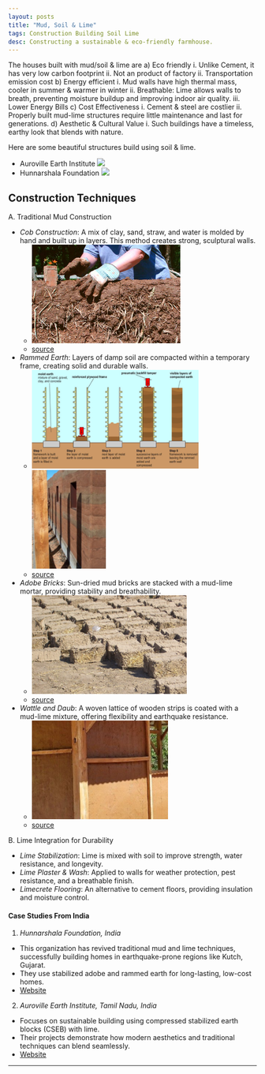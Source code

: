 ```yaml
---
layout: posts
title: "Mud, Soil & Lime"
tags: Construction Building Soil Lime
desc: Constructing a sustainable & eco-friendly farmhouse.
---
```


The houses built with mud/soil & lime are
a) Eco friendly
    i. Unlike Cement, it has very low carbon footprint
    ii. Not an product of factory
    ii. Transportation emission cost
b) Energy efficient
    i. Mud walls have high thermal mass, cooler in summer & warmer in winter
    ii. Breathable: Lime allows walls to breath, preventing moisture buildup and
    improving indoor air quality.
    iii. Lower Energy Bills
c) Cost Effectiveness
    i. Cement & steel are costlier
    ii. Properly built mud-lime structures require little maintenance and last
    for generations.
d) Aesthetic & Cultural Value
    i. Such buildings have a timeless, earthy look that blends with nature.

Here are some beautiful structures build using soil & lime.

* Auroville Earth Institute
    ![](https://files.auroville.org/auroville-org/517fd018-4678-4d3f-afe8-3e5d3cc0f58e.jpg)
* Hunnarshala Foundation
    ![](https://www.re-thinkingthefuture.com/wp-content/uploads/2022/07/A7329-Hunnarshala-Foundation-Pioneering-Sustainable-Architecture-of-Regional-India-Image-2-1024x686.jpg)
## Construction Techniques

A. Traditional Mud Construction
- *Cob Construction*: A mix of clay, sand, straw, and water is molded by hand and
  built up in layers. This method creates strong, sculptural walls.
    - <img src="/assets/images/mud/cob.png" height="200">
    - [source](https://en.wikipedia.org/wiki/Cob_(material))
- *Rammed Earth*: Layers of damp soil are compacted within a temporary frame,
  creating solid and durable walls.
    - <img src="/assets/images/mud/rammed.png" height="200"><img src="/assets/images/mud/rammed1.png" height="200">
    - [source](https://www.greenspec.co.uk/images/web/materials/rammedearth/rammed-earth-technique.jpg)
- *Adobe Bricks*: Sun-dried mud bricks are stacked with a mud-lime mortar,
  providing stability and breathability.
    - <img src="/assets/images/mud/adobe.png" height="200">
    - [source](https://en.wikipedia.org/wiki/Adobe)
- *Wattle and Daub*: A woven lattice of wooden strips is coated with a mud-lime
  mixture, offering flexibility and earthquake resistance.
    - <img src="/assets/images/mud/wattleDaub.png" height="200">
    - [source](https://i.pinimg.com/originals/83/ab/16/83ab1653466445712f3b822df5a79c98.jpg)

B. Lime Integration for Durability
- *Lime Stabilization*: Lime is mixed with soil to improve strength, water
  resistance, and longevity.
- *Lime Plaster & Wash*: Applied to walls for weather protection, pest resistance,
  and a breathable finish.
- *Limecrete Flooring*: An alternative to cement floors, providing insulation and
  moisture control.

#### Case Studies From India
1. *Hunnarshala Foundation, India*
- This organization has revived traditional mud and lime techniques,
  successfully building homes in earthquake-prone regions like Kutch, Gujarat.
- They use stabilized adobe and rammed earth for long-lasting, low-cost homes.
- [Website](https://www.re-thinkingthefuture.com/sustainable-architecture/a7329-hunnarshala-foundation-pioneering-sustainable-architecture-of-regional-india/)

2. *Auroville Earth Institute, Tamil Nadu, India*
- Focuses on sustainable building using compressed stabilized earth blocks
  (CSEB) with lime.
- Their projects demonstrate how modern aesthetics and traditional techniques
  can blend seamlessly.
- [Website](https://auroville.org/page/earth-institute)

---
